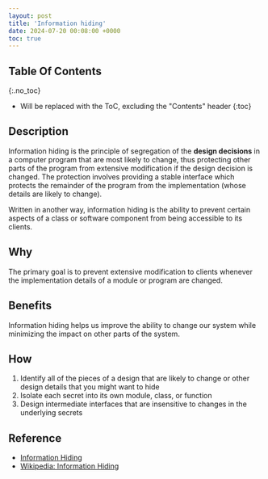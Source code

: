 ```yaml
---
layout: post
title: 'Information hiding'
date: 2024-07-20 00:08:00 +0000
toc: true
---
```

## Table Of Contents
{:.no_toc}
* Will be replaced with the ToC, excluding the "Contents" header
{:toc}

## Description
Information hiding is the principle of segregation of the **design decisions** in a computer program that are most likely to change, thus protecting other parts of the program from extensive modification if the design decision is changed. The protection involves providing a stable interface which protects the remainder of the program from the implementation (whose details are likely to change). 

Written in another way, information hiding is the ability to prevent certain aspects of a class or software component from being accessible to its clients.

## Why
The primary goal is to prevent extensive modification to clients whenever the implementation details of a module or program are changed. 

## Benefits
Information hiding helps us improve the ability to change our system while minimizing the impact on other parts of the system.

## How
1. Identify all of the pieces of a design that are likely to change or other design details that you might want to hide
2. Isolate each secret into its own module, class, or function
3. Design intermediate interfaces that are insensitive to changes in the underlying secrets

## Reference
- [Information Hiding](https://embeddedartistry.com/fieldmanual-terms/information-hiding/)
- [Wikipedia: Information Hiding](https://en.wikipedia.org/wiki/Information_hiding)
